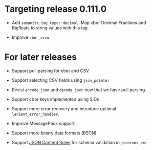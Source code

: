 # Targeting release 0.111.0

- Add `semantic_tag_type::decimal`. Map cbor Decimal Fractions and 
  Bigfloats to string values with this tag.

- Improve `cbor_view`

# For later releases

- Support pull parsing for cbor and CSV.

- Support selecting CSV fields using `json_pointer`

- Revist `encode_json` and `decode_json` now that we have pull parsing.

- Support cbor keys implemented using SIDs

- Support more error recovery and introduce optional `lenient_error_handler`.

- Improve MessagePack support

- Support more binary data formats (BSON)

- Support [JSON Content Rules](https://datatracker.ietf.org/doc/draft-newton-json-content-rules/) for schema validation in `jsoncons_ext`

